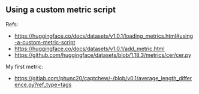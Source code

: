## Using a custom metric script
Refs:

- <https://huggingface.co/docs/datasets/v1.0.1/loading_metrics.html#using-a-custom-metric-script>
- <https://huggingface.co/docs/datasets/v1.0.1/add_metric.html>
- <https://github.com/huggingface/datasets/blob/1.18.3/metrics/cer/cer.py>

My first metric:

- <https://gitlab.com/phunc20/captchew/-/blob/v0.1/average_length_difference.py?ref_type=tags>
